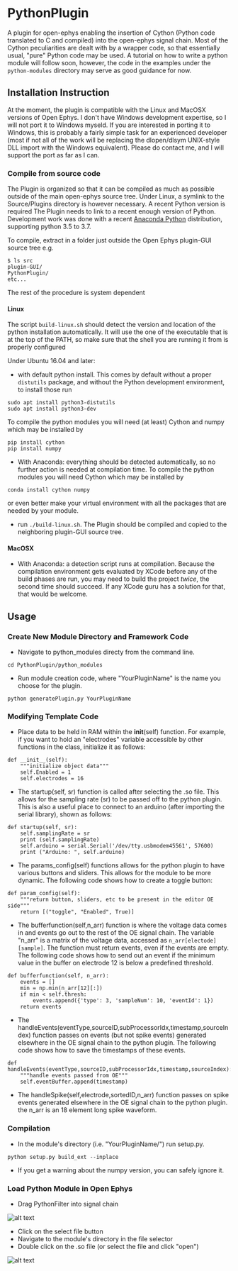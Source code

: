 # PythonPlugin 

A plugin for open-ephys enabling the insertion of Cython (Python code translated to C and compiled) into the open-ephys signal chain. 
Most of the Cython peculiarities are dealt with by a wrapper code, so that essentially usual, "pure" Python code may be used. 
A tutorial on how to write a python module will follow soon, however, the code in the examples under the `python-modules` directory may serve as good guidance for now.

## Installation Instruction

At the moment, the plugin is compatible with the Linux and MacOSX versions of Open Ephys. I don't have Windows development expertise, so I will not port it to Windows myseld. If you are interested in porting it to Windows, this is probably a fairly simple task for an experienced developer (most if not all of the work will be replacing the dlopen/dlsym UNIX-style DLL import with the Windows equivalent). Please do contact me, and I will support the port as far as I can. 

### Compile from source code

The Plugin is organized so that it can be compiled as much as possible outside of the main open-ephys source tree. Under Linux, a symlink to the Source/Plugins directory is however necessary. 
A recent Python version is required 
The Plugin needs to link to a recent enough version of Python. Development work was done with a recent [Anaconda Python](https://www.continuum.io/why-anaconda) distribution, supporting python 3.5 to 3.7. 


To compile, extract in a folder just outside the Open Ephys plugin-GUI source tree
e.g. 

```
$ ls src
plugin-GUI/
PythonPlugin/
etc...
```

The rest of the procedure is system dependent

#### Linux 

The script `build-linux.sh` should detect the version and location of the python installation automatically. It will use the one of the executable that is at the top of the PATH, so make sure that the shell you are running it from is properly configured

Under Ubuntu 16.04 and later:
- with default python install. This comes by default without a proper `distutils` package, and without the Python development environment, to install those run 
```
sudo apt install python3-distutils
sudo apt install python3-dev
```

To compile the python modules you will need (at least) Cython and numpy which may be installed by 
```
pip install cython
pip install numpy
```


- With Anaconda: everything should be detected automatically, so no further action is needed at compilation time. 
To compile the python modules you will need Cython which may be installed by 
```
conda install cython numpy
```
or even better make your virtual environment with all the packages that are needed by your module. 

- run `./build-linux.sh`. The Plugin should be compiled and copied to the neighboring plugin-GUI source tree. 

#### MacOSX
- With Anaconda: a detection script runs at compilation. Because the compilation environment gets evaluated by XCode before any of the build phases are run, you may need to build the project *twice*, the second time should succeed. If any XCode guru has a solution for that, that would be welcome. 

## Usage

### Create New Module Directory and Framework Code
- Navigate to python_modules directy from the command line.
```
cd PythonPlugin/python_modules
```
- Run module creation code, where "YourPluginName" is the name you choose for the plugin.
```
python generatePlugin.py YourPluginName
```
### Modifying Template Code
- Place data to be held in RAM within the __init__(self) function. For example, if you want to hold an "electrodes" variable accessible by other functions in the class, initialize it as follows:
```
def __init__(self):
    """initialize object data"""
    self.Enabled = 1
    self.electrodes = 16
```

- The startup(self, sr) function is called after selecting the .so file. This allows for the sampling rate (sr) to be passed off to the python plugin. This is also a useful place to connect to an arduino (after importing the serial library), shown as follows:
```
def startup(self, sr):
    self.samplingRate = sr
    print (self.samplingRate)
    self.arduino = serial.Serial('/dev/tty.usbmodem45561', 57600)
    print ("Arduino: ", self.arduino)
```

- The params_config(self) functions allows for the python plugin to have various buttons and sliders. This allows for the module to be more dynamic. The following code shows how to create a toggle button:
```
def param_config(self):
    """return button, sliders, etc to be present in the editor OE side"""
    return [("toggle", "Enabled", True)]
```

- The bufferfunction(self,n_arr) function is where the voltage data comes in and events go out to the rest of the OE signal chain. The variable "n_arr" is a matrix of the voltage data, accessed as `n_arr[electode][sample]`. The function must return events, even if the events are empty. The following code shows how to send out an event if the minimum value in the buffer on electrode 12 is below a predefined threshold.
```
def bufferfunction(self, n_arr):
    events = []
    min = np.min(n_arr[12][:])
    if min < self.thresh:
        events.append({'type': 3, 'sampleNum': 10, 'eventId': 1})
    return events
```

- The handleEvents(eventType,sourceID,subProcessorIdx,timestamp,sourceIndex) function passes on events (but not spike events) generated elsewhere in the OE signal chain to the python plugin. The following code shows how to save the timestamps of these events.
```
def handleEvents(eventType,sourceID,subProcessorIdx,timestamp,sourceIndex):
    """handle events passed from OE"""
    self.eventBuffer.append(timestamp)
````

- The handleSpike(self,electrode,sortedID,n_arr) function passes on spike events generated elsewhere in the OE signal chain to the python plugin. the n_arr is an 18 element long spike waveform. 

### Compilation
- In the module's directory (i.e. "YourPluginName/") run setup.py. 
```
python setup.py build_ext --inplace
```
- If you get a warning about the numpy version, you can safely ignore it.

### Load Python Module in Open Ephys
- Drag PythonFilter into signal chain

![alt text](https://github.com/MemDynLab/PythonPlugin/blob/event_reciever/images/examplePic1.png)

- Click on the select file button
- Navigate to the module's directory in the file selector
- Double click on the .so file (or select the file and click "open")

![alt text](https://github.com/MemDynLab/PythonPlugin/blob/event_reciever/images/examplePic2.png)



 



